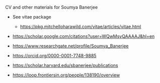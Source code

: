 
CV and other materials for Soumya Banerjee

* See vitae package

  * https://pkg.mitchelloharawild.com/vitae/articles/vitae.html


* https://scholar.google.com/citations?user=WQwMsyQAAAAJ&hl=en

* https://www.researchgate.net/profile/Soumya_Banerjee

* https://orcid.org/0000-0001-7748-9885

* https://scholar.harvard.edu/sbanerjee/publications

* https://loop.frontiersin.org/people/138190/overview

